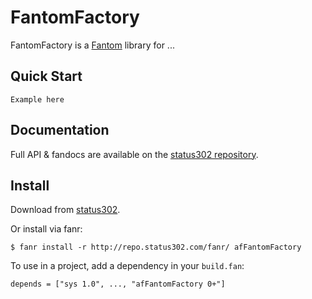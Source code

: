 # FantomFactory

FantomFactory is a [Fantom](http://fantom.org/) library for ...



## Quick Start

    Example here


## Documentation

Full API & fandocs are available on the [status302 repository](http://repo.status302.com/doc/afFantomFactory/#overview).



## Install

Download from [status302](http://repo.status302.com/browse/afFantomFactory).

Or install via fanr:

    $ fanr install -r http://repo.status302.com/fanr/ afFantomFactory

To use in a project, add a dependency in your `build.fan`:

    depends = ["sys 1.0", ..., "afFantomFactory 0+"]
